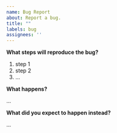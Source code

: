 ```yaml
---
name: Bug Report
about: Report a bug.
title: ""
labels: bug
assignees: ''
---
```


**What steps will reproduce the bug?**

1. step 1
2. step 2
3. ...

**What happens?**

...

**What did you expect to happen instead?**

...
